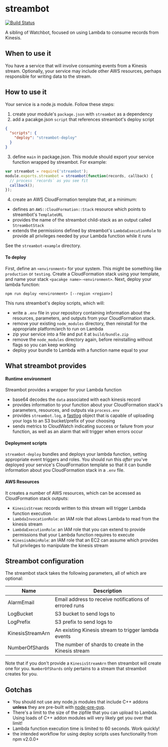 # streambot

[![Build Status](https://magnum.travis-ci.com/mapbox/streambot.svg?token=JyZqLLKLnyx6pp4ze6j1&branch=master)](https://magnum.travis-ci.com/mapbox/streambot)

A sibling of Watchbot, focused on using Lambda to consume records from Kinesis.

## When to use it

You have a service that will involve consuming events from a Kinesis stream. Optionally, your service may include other AWS resources, perhaps responsible for writing data to the stream.

## How to use it

Your service is a node.js module. Follow these steps:

1. create your module's `package.json` with `streambot` as a dependency
2. add a pacakge.json `script` that references streambot's deploy script

  ```json
  {
    "scripts": {
      "deploy": "streambot-deploy"
    }
  }
  ```

3. define `main` in package.json. This module should export your service function wrapped by streambot. For example:

  ```js
  var streambot = require('streambot');
  module.exports.streambot = streambot(function(records, callback) {
    // process `records` as you see fit
    callback();
  });
  ```

4. create an AWS CloudFormation template that, at a minimum:
  - defines an `AWS::CloudFormation::Stack` resource which points to streambot's `TemplateURL`
  - provides the name of the streambot child-stack as an output called `StreambotStack`
  - extends the permissions defined by streambot's `LambdaExecutionRole` to provide all privileges needed by your Lambda function while it runs

See the `streambot-example` directory.

#### To deploy

First, define an `<environment>` for your system. This might be something like `production` or `testing`. Create a CloudFormation stack using your template, and name your stack `<pacakge name>-<environment>`. Next, deploy your lambda function:

```
npm run deploy <environment> [--region <region>]
```

This runs streambot's deploy scripts, which will:

- write a `.env` file in your repository containing information about the resources, parameters, and outputs from your CloudFormation stack.
- remove your existing `node_modules` directory, then reinstall for the appropriate platform/arch to run on Lambda
- zip your service into a file and put it at `build/bundle.zip`
- remove the `node_modules` directory again, before reinstalling without flags so you can keep working
- deploy your bundle to Lambda with a function name equal to your

## What streambot provides

#### Runtime environment

Streambot provides a wrapper for your Lambda function
- base64 decodes the `data` associated with each kinesis record
- provides information to your function about your CloudFormation stack's parameters, resources, and outputs via `process.env`
- provides `streambot.log`, a [fastlog](https://github.com/willwhite/fastlog) object that is capable of uploading your logs to an S3 bucket/prefix of your choosing
- sends metrics to CloudWatch indicating success or failure from your function, as well as an alarm that will trigger when errors occur

#### Deployment scripts

`streambot-deploy` bundles and deploys your lambda function, setting appropriate event triggers and roles. You should run this *after* you've deployed your service's CloudFormation template so that it can bundle information about you CloudFormation stack in a `.env` file.

#### AWS Resources

It creates a number of AWS resources, which can be accessed as CloudFormation stack outputs:

- `KinesisStream`: records written to this stream will trigger Lambda function execution
- `LambdaInvocationRole`: an IAM role that allows Lambda to read from the kinesis stream
- `LambdaExecutionRole`: an IAM role that you can extend to provide permissions that your Lambda function requires to execute
- `KinesisAdminRole`: an IAM role that an EC2 can assume which provides full privileges to manipulate the kinesis stream

## Streambot configuration

The streambot stack takes the following parameters, all of which are optional:

Name | Description
--- | ---
AlarmEmail | Email address to receive notifications of errored runs
LogBucket | S3 bucket to send logs to
LogPrefix | S3 prefix to send logs to
KinesisStreamArn | An existing Kinesis stream to trigger lambda events
NumberOfShards | The number of shards to create in the Kinesis stream

Note that if you don't provide a `KinesisStreamArn` then streambot will create one for you. `NumberOfShards` only pertains to a stream that streambot creates for you.

## Gotchas

- You should not use any node.js modules that include C++ addons **unless** they are pre-built with [node-pre-gyp](https://github.com/mapbox/node-pre-gyp).
- There's a limit to the size of the zipfile that you can upload to Lambda. Using loads of C++ addon modules will very likely get you over that limit!
- Lambda function execution time is limited to 60 seconds. Work quickly!
- the intended workflow for using deploy scripts uses functionality from npm v2.0.0+
